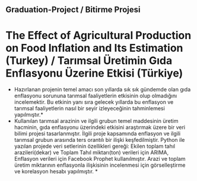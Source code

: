 ## Graduation-Project / Bitirme Projesi
# The Effect of Agricultural Production on Food Inflation and Its Estimation (Turkey) / Tarımsal Üretimin Gıda Enflasyonu Üzerine Etkisi (Türkiye)

*   Hazırlanan projenin temel amacı son yıllarda sık sık gündemde olan gıda enflasyonu sorununa tarımsal faaliyetlerin etkisinin olup olmadığını incelemektir. Bu etkinin yanı sıra gelecek yıllarda bu enflasyon ve tarımsal faaliyetlerin nasıl bir seyir izleyeceğinin tahminlemesi yapılmıştır.*
*  Kullanılan tarımsal arazinin ve ilgili grubun temel maddesinin üretim hacminin, gıda enflasyonu üzerindeki etkisini araştırmak üzere bir veri bilimi projesi tasarlanmıştır. İlgili proje kapsamında enflasyon ve ilgili tarımsal grubun arasında ters orantılı bir ilişki keşfedilmiştir. Python ile yazılan projede veri setlerinin özellikleri gereği:
  Ekilen toplam tahıl arazileri(dekar) ve Toplam Tahıl miktarı(ton) verileri için ARIMA,
  Enflasyon verileri için Facebook Prophet kullanılmıştır.
  Arazi ve toplam üretim miktarının enflasyonla ilişkisinin incelenmesi için görselleştirme ve korelasyon hesabı yapılmıştır. *
